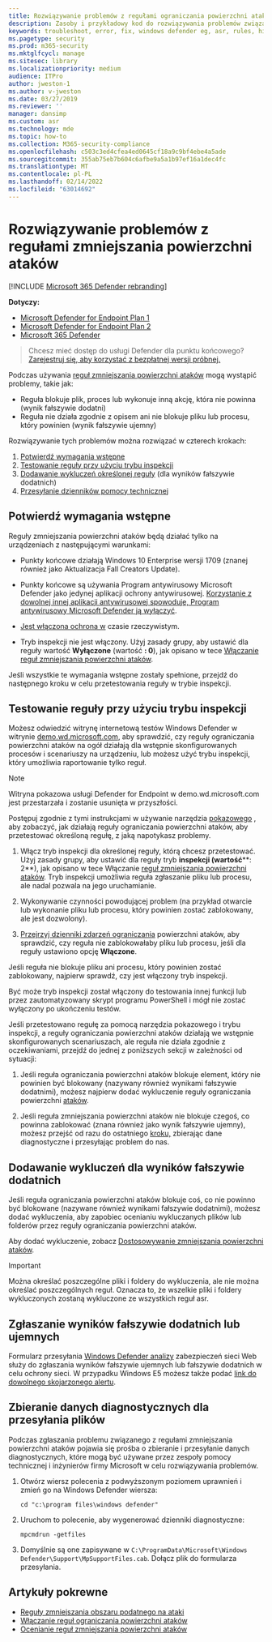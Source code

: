 ```yaml
---
title: Rozwiązywanie problemów z regułami ograniczania powierzchni ataków
description: Zasoby i przykładowy kod do rozwiązywania problemów związanych z regułami ograniczania powierzchni ataków w programie Microsoft Defender for Endpoint.
keywords: troubleshoot, error, fix, windows defender eg, asr, rules, hips, troubleshoot, audit, exclusion, false positive, broken, blocking, Microsoft Defender for Endpoint
ms.pagetype: security
ms.prod: m365-security
ms.mktglfcycl: manage
ms.sitesec: library
ms.localizationpriority: medium
audience: ITPro
author: jweston-1
ms.author: v-jweston
ms.date: 03/27/2019
ms.reviewer: ''
manager: dansimp
ms.custom: asr
ms.technology: mde
ms.topic: how-to
ms.collection: M365-security-compliance
ms.openlocfilehash: c503c3ed4cfea4ed0645cf18a9c9bf4ebe4a5ade
ms.sourcegitcommit: 355ab75eb7b604c6afbe9a5a1b97ef16a1dec4fc
ms.translationtype: MT
ms.contentlocale: pl-PL
ms.lasthandoff: 02/14/2022
ms.locfileid: "63014692"
---
```

# <a name="troubleshoot-attack-surface-reduction-rules"></a>Rozwiązywanie problemów z regułami zmniejszania powierzchni ataków

[!INCLUDE [Microsoft 365 Defender rebranding](../../includes/microsoft-defender.md)]


**Dotyczy:**
- [Microsoft Defender for Endpoint Plan 1](https://go.microsoft.com/fwlink/?linkid=2154037)
- [Microsoft Defender for Endpoint Plan 2](https://go.microsoft.com/fwlink/?linkid=2154037)
- [Microsoft 365 Defender](https://go.microsoft.com/fwlink/?linkid=2118804)

> Chcesz mieć dostęp do usługi Defender dla punktu końcowego? [Zarejestruj się, aby korzystać z bezpłatnej wersji próbnej.](https://signup.microsoft.com/create-account/signup?products=7f379fee-c4f9-4278-b0a1-e4c8c2fcdf7e&ru=https://aka.ms/MDEp2OpenTrial?ocid=docs-wdatp-pullalerts-abovefoldlink)

Podczas używania [reguł zmniejszania powierzchni ataków](attack-surface-reduction.md) mogą wystąpić problemy, takie jak:

- Reguła blokuje plik, proces lub wykonuje inną akcję, która nie powinna (wynik fałszywie dodatni)
- Reguła nie działa zgodnie z opisem ani nie blokuje pliku lub procesu, który powinien (wynik fałszywie ujemny)

Rozwiązywanie tych problemów można rozwiązać w czterech krokach:

1. [Potwierdź wymagania wstępne](#confirm-prerequisites)
2. [Testowanie reguły przy użyciu trybu inspekcji](#use-audit-mode-to-test-the-rule)
3. [Dodawanie wykluczeń określonej reguły](#add-exclusions-for-a-false-positive) (dla wyników fałszywie dodatnich)
4. [Przesyłanie dzienników pomocy technicznej](#collect-diagnostic-data-for-file-submissions)

## <a name="confirm-prerequisites"></a>Potwierdź wymagania wstępne

Reguły zmniejszania powierzchni ataków będą działać tylko na urządzeniach z następującymi warunkami:

- Punkty końcowe działają Windows 10 Enterprise wersji 1709 (znanej również jako Aktualizacja Fall Creators Update).

- Punkty końcowe są używania Program antywirusowy Microsoft Defender jako jedynej aplikacji ochrony antywirusowej. [Korzystanie z dowolnej innej aplikacji antywirusowej spowoduje, Program antywirusowy Microsoft Defender ją wyłączyć](/windows/security/threat-protection/microsoft-defender-antivirus/microsoft-defender-antivirus-compatibility).

- [Jest włączona ochrona w](/windows/security/threat-protection/microsoft-defender-antivirus/configure-real-time-protection-microsoft-defender-antivirus) czasie rzeczywistym.

- Tryb inspekcji nie jest włączony. Użyj zasady grupy, aby ustawić dla reguły wartość **Wyłączone** (wartość **: 0**), jak opisano w tece [Włączanie reguł zmniejszania powierzchni ataków](enable-attack-surface-reduction.md).

Jeśli wszystkie te wymagania wstępne zostały spełnione, przejdź do następnego kroku w celu przetestowania reguły w trybie inspekcji.

## <a name="use-audit-mode-to-test-the-rule"></a>Testowanie reguły przy użyciu trybu inspekcji

Możesz odwiedzić witrynę internetową testów Windows Defender w witrynie [demo.wd.microsoft.com](https://demo.wd.microsoft.com?ocid=cx-wddocs-testground), aby sprawdzić, czy reguły ograniczania powierzchni ataków na ogół działają dla wstępnie skonfigurowanych procesów i scenariuszy na urządzeniu, lub możesz użyć trybu inspekcji, który umożliwia raportowanie tylko reguł.

> [!NOTE]
> Witryna pokazowa usługi Defender for Endpoint w demo.wd.microsoft.com jest przestarzała i zostanie usunięta w przyszłości.

Postępuj zgodnie z tymi instrukcjami w używanie narzędzia [pokazowego](evaluate-attack-surface-reduction.md) , aby zobaczyć, jak działają reguły ograniczania powierzchni ataków, aby przetestować określoną regułę, z jaką napotykasz problemy.

1. Włącz tryb inspekcji dla określonej reguły, którą chcesz przetestować. Użyj zasady grupy, aby ustawić dla reguły tryb **inspekcji (wartość****: 2**), jak opisano w tece Włączanie [reguł zmniejszania powierzchni ataków](enable-attack-surface-reduction.md). Tryb inspekcji umożliwia  reguła zgłaszanie pliku lub procesu, ale nadal pozwala na jego uruchamianie.

2. Wykonywanie czynności powodującej problem (na przykład otwarcie lub wykonanie pliku lub procesu, który powinien zostać zablokowany, ale jest dozwolony).

3. [Przejrzyj dzienniki zdarzeń ograniczania](attack-surface-reduction.md) powierzchni ataków, aby sprawdzić, czy reguła nie zablokowałaby pliku lub procesu, jeśli dla reguły ustawiono opcję **Włączone**.

Jeśli reguła nie blokuje pliku ani procesu, który powinien zostać zablokowany, najpierw sprawdź, czy jest włączony tryb inspekcji.

Być może tryb inspekcji został włączony do testowania innej funkcji lub przez zautomatyzowany skrypt programu PowerShell i mógł nie zostać wyłączony po ukończeniu testów.

Jeśli przetestowano regułę za pomocą narzędzia pokazowego i trybu inspekcji, a reguły ograniczania powierzchni ataków działają we wstępnie skonfigurowanych scenariuszach, ale reguła nie działa zgodnie z oczekiwaniami, przejdź do jednej z poniższych sekcji w zależności od sytuacji:

1. Jeśli reguła ograniczania powierzchni ataków blokuje element, który nie powinien być blokowany (nazywany również wynikami fałszywie dodatnimi), możesz najpierw dodać wykluczenie reguły ograniczania powierzchni [ataków](#add-exclusions-for-a-false-positive).

2. Jeśli reguła zmniejszania powierzchni ataków nie blokuje czegoś, co powinna zablokować (znana również jako wynik fałszywie ujemny), możesz przejść od razu do ostatniego [kroku,](#collect-diagnostic-data-for-file-submissions) zbierając dane diagnostyczne i przesyłając problem do nas.

## <a name="add-exclusions-for-a-false-positive"></a>Dodawanie wykluczeń dla wyników fałszywie dodatnich

Jeśli reguła ograniczania powierzchni ataków blokuje coś, co nie powinno być blokowane (nazywane również wynikami fałszywie dodatnimi), możesz dodać wykluczenia, aby zapobiec ocenianiu wykluczanych plików lub folderów przez reguły ograniczania powierzchni ataków.

Aby dodać wykluczenie, zobacz [Dostosowywanie zmniejszania powierzchni ataków](attack-surface-reduction-rules-deployment-implement.md#customize-attack-surface-reduction-rules).

> [!IMPORTANT]
> Można określać poszczególne pliki i foldery do wykluczenia, ale nie można określać poszczególnych reguł.
> Oznacza to, że wszelkie pliki i foldery wykluczonych zostaną wykluczone ze wszystkich reguł asr.

## <a name="report-a-false-positive-or-false-negative"></a>Zgłaszanie wyników fałszywie dodatnich lub ujemnych

Formularz przesyłania [Windows Defender analizy](https://www.microsoft.com/wdsi/filesubmission) zabezpieczeń sieci Web służy do zgłaszania wyników fałszywie ujemnych lub fałszywie dodatnich w celu ochrony sieci. W przypadku Windows E5 możesz także podać [link do dowolnego skojarzonego alertu](alerts-queue.md).

## <a name="collect-diagnostic-data-for-file-submissions"></a>Zbieranie danych diagnostycznych dla przesyłania plików

Podczas zgłaszania problemu związanego z regułami zmniejszania powierzchni ataków pojawia się prośba o zbieranie i przesyłanie danych diagnostycznych, które mogą być używane przez zespoły pomocy technicznej i inżynierów firmy Microsoft w celu rozwiązywania problemów.

1. Otwórz wiersz polecenia z podwyższonym poziomem uprawnień i zmień go na Windows Defender wiersza:

   ```console
   cd "c:\program files\windows defender"
   ```

2. Uruchom to polecenie, aby wygenerować dzienniki diagnostyczne:

   ```console
   mpcmdrun -getfiles
   ```

3. Domyślnie są one zapisywane w `C:\ProgramData\Microsoft\Windows Defender\Support\MpSupportFiles.cab`. Dołącz plik do formularza przesyłania.

## <a name="related-articles"></a>Artykuły pokrewne

- [Reguły zmniejszania obszaru podatnego na ataki](attack-surface-reduction.md)
- [Włączanie reguł ograniczania powierzchni ataków](enable-attack-surface-reduction.md)
- [Ocenianie reguł zmniejszania powierzchni ataków](evaluate-attack-surface-reduction.md)
